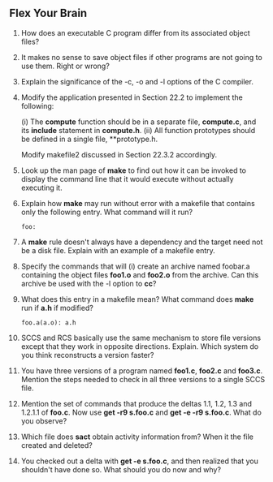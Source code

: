 ## Flex Your Brain

01. How does an executable C program differ from its associated object files?

    


02. It makes no sense to save object files if other programs are not going to use them. Right or wrong?

    


03. Explain the significance of the -c, -o and -l options of the C compiler.

    


04. Modify the application presented in Section 22.2 to implement the following:  

    (i) The **compute** function should be in a separate file, **compute.c**, and its **include** statement in **compute.h**.
    (ii) All function prototypes should be defined in a single file, **prototype.h.

    Modify makefile2 discussed in Section 22.3.2 accordingly.

    


05. Look up the man page of **make** to find out how it can be invoked to display the command line that it would execute without actually executing it.

    


06. Explain how **make** may run without error with a makefile that contains only the following entry. What command will it run?  

        foo:

    


07. A **make** rule doesn't always have a dependency and the target need not be a disk file. Explain with an example of a makefile entry.

    


08. Specify the commands that will (i) create an archive named foobar.a containing the object files **foo1.o** and **foo2.o** from the archive. Can this archive be used with the -l option to **cc**?

    


09. What does this entry in a makefile mean? What command does **make** run if **a.h** if modified?  

        foo.a(a.o): a.h

    


10. SCCS and RCS basically use the same mechanism to store file versions except that they work in opposite directions. Explain. Which system do you think reconstructs a version faster?

    


11. You have three versions of a program  named **foo1.c**, **foo2.c** and **foo3.c**. Mention the steps needed to check in all three versions to a single SCCS file.

    


12. Mention the set of commands that produce the deltas 1.1, 1.2, 1.3 and 1.2.1.1 of **foo.c**. Now use **get -r9 s.foo.c** and **get -e -r9 s.foo.c**. What do you observe?

    


13. Which file does **sact** obtain activity information from? When it the file created and deleted?

    


14. You checked out a delta with **get -e s.foo.c**, and then realized that you shouldn't have done so. What should you do now and why?

    
